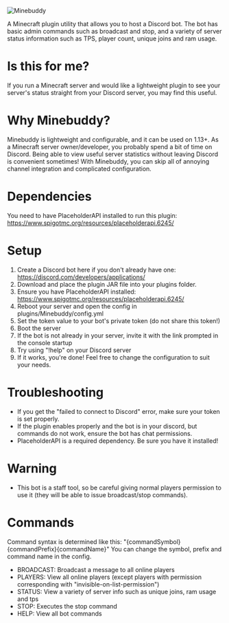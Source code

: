 ![Minebuddy](https://user-images.githubusercontent.com/8346060/206354053-efaa76b3-e901-4a19-81a4-953a0d087514.png)


A Minecraft plugin utility that allows you to host a Discord bot. The bot has basic admin commands such as broadcast and stop, and a variety of server status information such as TPS, player count, unique joins and ram usage.

# Is this for me?
If you run a Minecraft server and would like a lightweight plugin to see your server's status straight from your Discord server, you may find this useful.

# Why Minebuddy?
Minebuddy is lightweight and configurable, and it can be used on 1.13+. As a Minecraft server owner/developer, you probably spend a bit of time on Discord. Being able to view useful server statistics without leaving Discord is convenient sometimes! With Minebuddy, you can skip all of annoying channel integration and complicated configuration. 

# Dependencies
You need to have PlaceholderAPI installed to run this plugin: https://www.spigotmc.org/resources/placeholderapi.6245/

# Setup
1. Create a Discord bot here if you don't already have one: https://discord.com/developers/applications/
2. Download and place the plugin JAR file into your plugins folder.
3. Ensure you have PlaceholderAPI installed: https://www.spigotmc.org/resources/placeholderapi.6245/
3. Reboot your server and open the config in plugins/Minebuddy/config.yml
4. Set the token value to your bot's private token (do not share this token!)
5. Boot the server
6. If the bot is not already in your server, invite it with the link prompted in the console startup
7. Try using "!help" on your Discord server
8. If it works, you're done! Feel free to change the configuration to suit your needs.

# Troubleshooting
- If you get the "failed to connect to Discord" error, make sure your token is set properly.
- If the plugin enables properly and the bot is in your discord, but commands do not work, ensure the bot has chat permissions.
- PlaceholderAPI is a required dependency. Be sure you have it installed!

# Warning
- This bot is a staff tool, so be careful giving normal players permission to use it (they will be able to issue broadcast/stop commands).

# Commands
Command syntax is determined like this: "{commandSymbol}{commandPrefix}{commandName}"
You can change the symbol, prefix and command name in the config.
- BROADCAST: Broadcast a message to all online players
- PLAYERS: View all online players (except players with permission corresponding with "invisible-on-list-permission")
- STATUS: View a variety of server info such as unique joins, ram usage and tps
- STOP: Executes the stop command
- HELP: View all bot commands
